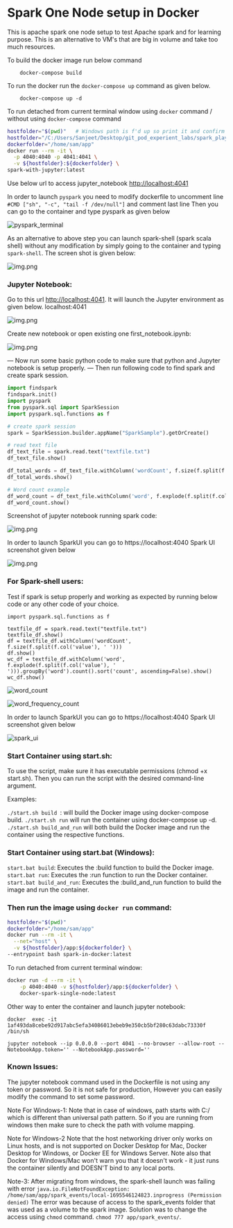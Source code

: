 # Spark One Node setup in Docker

This is apache spark one node setup to test Apache spark and for learning purpose. This is an alternative to VM's that 
are big in volume and take too much resources. 

To build the docker image run below command
```
    docker-compose build
```

To run the docker run the `docker-compose up` command as given below. 
```
    docker-compose up -d
```


To run detached from current terminal window using `docker` command / without using `docker-compose` command
```bash
hostfolder="$(pwd)"   # Windows path is f'd up so print it and confirm before proceeding
hostfolder="/C:/Users/Sanjeet/Desktop/git_pod_experient_labs/spark_playground/spark-single-node/app"
dockerfolder="/home/sam/app"
docker run --rm -it \
  -p 4040:4040 -p 4041:4041 \
  -v ${hostfolder}:${dockerfolder} \
spark-with-jupyter:latest
```

Use below url to access jupyter_notebook [http://localhost:4041](http://localhost:4041)


In order to launch `pyspark` you need to modify dockerfile to uncomment line `#CMD ["sh", "-c", "tail -f /dev/null"]` and comment last line
Then you can go to the container and type pyspark as given below

![pyspark_terminal](resources/terminal.png)

As an alternative to above step you can launch spark-shell (spark scala shell) without any modification by simply going 
to the container and typing `spark-shell`. The screen shot is given below:

![img.png](resources/spark-shell.png)


### Jupyter Notebook:
Go to this url [http://localhost:4041](http://localhost:4041). 
It will launch the Jupyter environment as given below. localhost:4041

![img.png](resources/jupyter_notebook.png)

Create new notebook or open existing one first_notebook.ipynb:

![img.png](resources/jupyter_new_file.png)



— Now run some basic python code to make sure that python and Jupyter notebook is setup properly.
— Then run following code to find spark and create spark session.

```python
import findspark
findspark.init()
import pyspark
from pyspark.sql import SparkSession
import pyspark.sql.functions as f

# create spark session
spark = SparkSession.builder.appName("SparkSample").getOrCreate()

# read text file
df_text_file = spark.read.text("textfile.txt")
df_text_file.show()

df_total_words = df_text_file.withColumn('wordCount', f.size(f.split(f.col('value'), ' ')))
df_total_words.show()

# Word count example
df_word_count = df_text_file.withColumn('word', f.explode(f.split(f.col('value'), ' '))).groupBy('word').count().sort('count', ascending=False)
df_word_count.show()
```

Screenshot of jupyter notebook running spark code:

![img.png](resources/jupyter_code.png)

In order to launch SparkUI you can go to https://localhost:4040
Spark UI screenshot given below


![img.png](resources/img.png)


### For Spark-shell users: 
Test if spark is setup properly and working as expected by running below code or any other code of your choice. 

```
import pyspark.sql.functions as f

textfile_df = spark.read.text("textfile.txt")
textfile_df.show()
df = textfile_df.withColumn('wordCount', f.size(f.split(f.col('value'), ' ')))
df.show()
wc_df = textfile_df.withColumn('word', f.explode(f.split(f.col('value'), ' '))).groupBy('word').count().sort('count', ascending=False).show()
wc_df.show()
```

![word_count](resources/word_count.png)


![word_frequency_count](resources/word_frequency_count.png)


In order to launch SparkUI you can go to https://localhost:4040
Spark UI screenshot given below

![spark_ui](resources/spark_ui.png)





### Start Container using start.sh:
To use the script, make sure it has executable permissions (chmod +x start.sh). Then you can run the script with the desired command-line argument.

Examples:

```./start.sh build ```: will build the Docker image using docker-compose build.
```./start.sh run``` will run the container using docker-compose up -d.
```./start.sh build_and_run``` will both build the Docker image and run the container using the respective functions.


### Start Container using start.bat (Windows):
```start.bat build```: Executes the :build function to build the Docker image.
```start.bat run```: Executes the :run function to run the Docker container.
```start.bat build_and_run```: Executes the :build_and_run function to build the image and run the container.




### Then run the image using `docker run` command:
```bash
hostfolder="$(pwd)"
dockerfolder="/home/sam/app"
docker run --rm -it \
  --net="host" \
  -v ${hostfolder}/app:${dockerfolder} \
--entrypoint bash spark-in-docker:latest
```

To run detached from current terminal window:
```bash
docker run -d --rm -it \
    -p 4040:4040 -v ${hostfolder}/app:${dockerfolder} \ 
    docker-spark-single-node:latest
```


Other way to enter the container and launch jupyter notebook:

```
docker  exec -it 1af493da8cebe92d917abc5efa34086013ebeb9e350cb5bf280c63dabc73330f /bin/sh
```

```
jupyter notebook --ip 0.0.0.0 --port 4041 --no-browser --allow-root --NotebookApp.token='' --NotebookApp.password=''
```

### Known Issues:
The jupyter notebook command used in the Dockerfile is not using any token or password.
So it is not safe for production, However you can easily modify the command to set some password. 


Note For Windows-1:
Note that in case of windows, path starts with C:/ which is different than universal path pattern. 
So if you are running from windows then make sure to check the path with volume mapping. 

Note for Windows-2
Note that the host networking driver only works on Linux hosts, and is not supported on Docker Desktop for Mac,
Docker Desktop for Windows, or Docker EE for Windows Server.
Note also that Docker for Windows/Mac won't warn you that it doesn't work - it just runs the container silently 
and DOESN'T bind to any local ports.

Note-3: 
After migrating from windows, the spark-shell launch was failing with error `java.io.FileNotFoundException: /home/sam/app/spark_events/local-1695546124823.inprogress (Permission denied)`
The error was because of access to the spark_events folder that was used as a volume to the spark image.
Solution was to change the access using `chmod` command. `chmod 777 app/spark_events/`.


